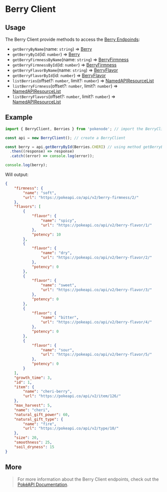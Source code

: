 # Berry Client

## Usage

The Berry Client provide methods to access the [Berry Endpoinds](https://pokeapi.co/docs/v2#berries-section):

- `getBerryByName`(name: `string`) => [Berry](typings/berry-typings?id=berry)
- `getBerryById`(id: `number`) => [Berry](typings/berry-typings?id=berry)
- `getBerryFirmnessByName`(name: `string`) => [BerryFirmness](typings/berry-typings?id=berry-firmness)
- `getBerryFirmnessById`(id: `number`) => [BerryFirmness](typings/berry-typings?id=berry-firmness)
- `getBerryFlavorByName`(name: `string`) => [BerryFlavor](typings/berry-typings?id=berry-flavor)
- `getBerryFlavorById`(id: `number`) => [BerryFlavor](typings/berry-typings?id=berry-flavor)
- `listBerries`(offset?: `number`, limit?: `number`) => [NamedAPIResourceList](typings/common-typings?id=named-api-resource-list)
- `listBerryFirmness`(offset?: `number`, limit?: `number`) => [NamedAPIResourceList](typings/common-typings?id=named-api-resource-list)
- `listBerryFlavors`(offset?: `number`, limit?: `number`) => [NamedAPIResourceList](typings/common-typings?id=named-api-resource-list)

## Example

```js
import { BerryClient, Berries } from 'pokenode'; // import the BerryClient (Berries enum is fully optional)

const api = new BerryClient(); // create a BerryClient

const berry = api.getBerryById(Berries.CHERI) // using method getBerryById() 
  .then((response) => response)
  .catch((error) => console.log(error));

console.log(berry);
```

Will output:

```json
{
    "firmness": {
        "name": "soft",
        "url": "https://pokeapi.co/api/v2/berry-firmness/2/"
    },
    "flavors": [
        {
            "flavor": {
                "name": "spicy",
                "url": "https://pokeapi.co/api/v2/berry-flavor/1/"
            },
            "potency": 10
        },
        {
            "flavor": {
                "name": "dry",
                "url": "https://pokeapi.co/api/v2/berry-flavor/2/"
            },
            "potency": 0
        },
        {
            "flavor": {
                "name": "sweet",
                "url": "https://pokeapi.co/api/v2/berry-flavor/3/"
            },
            "potency": 0
        },
        {
            "flavor": {
                "name": "bitter",
                "url": "https://pokeapi.co/api/v2/berry-flavor/4/"
            },
            "potency": 0
        },
        {
            "flavor": {
                "name": "sour",
                "url": "https://pokeapi.co/api/v2/berry-flavor/5/"
            },
            "potency": 0
        }
    ],
    "growth_time": 3,
    "id": 1,
    "item": {
        "name": "cheri-berry",
        "url": "https://pokeapi.co/api/v2/item/126/"
    },
    "max_harvest": 5,
    "name": "cheri",
    "natural_gift_power": 60,
    "natural_gift_type": {
        "name": "fire",
        "url": "https://pokeapi.co/api/v2/type/10/"
    },
    "size": 20,
    "smoothness": 25,
    "soil_dryness": 15
}
```

## More

> For more information about the Berry Client endpoints, check out the [PokéAPI Documentation](https://pokeapi.co/docs/v2#berries-section).
